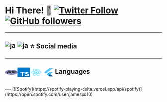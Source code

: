 # Hi There! 👋 [![Twitter Follow](https://img.shields.io/twitter/follow/JamesPixo?color=%231DA1F2&label=JamesPixo&logo=twitter&logoColor=%231DA1F2&style=for-the-badge)](https://twitter.com/JamesPixo)[![GitHub followers](https://img.shields.io/github/followers/jamespixo?color=%23181717&label=James%20Pico&logo=github&logoColor=%23fff&style=for-the-badge)](https://github.com/jamespixo)
---
## ⭐ Social media [<img src="https://raw.githubusercontent.com/rahuldkjain/github-profile-readme-generator/master/src/images/icons/Social/twitter.svg" alt="jamespixo" height="30" width="40" align="left" />][twitter][<img src="https://raw.githubusercontent.com/rahuldkjain/github-profile-readme-generator/master/src/images/icons/Social/instagram.svg" alt="jamespixo" height="30" width="40" align="left" />][instagram]<br/>
---
## Languages [<img src="https://raw.githubusercontent.com/github/explore/80688e429a7d4ef2fca1e82350fe8e3517d3494d/topics/php/php.png" height="30" width="40" align="left" alt="php" />][github][<img src="https://raw.githubusercontent.com/github/explore/80688e429a7d4ef2fca1e82350fe8e3517d3494d/topics/typescript/typescript.png" height="30" width="40" align="left" alt="typescript" />][github][<img src="https://raw.githubusercontent.com/github/explore/80688e429a7d4ef2fca1e82350fe8e3517d3494d/topics/react/react.png" height="30" width="40" align="left" alt="react" />][github][<img src="https://raw.githubusercontent.com/github/explore/80688e429a7d4ef2fca1e82350fe8e3517d3494d/topics/flutter/flutter.png" height="30" width="40" align="left" alt="flutter" />][github]
<br/>
---
[![Spotify](https://spotify-playing-delta.vercel.app/api/spotify)](https://open.spotify.com/user/jamespd10)

[github]: https://github.com/
[twitter]: https://twitter.com/jamespixo/
[instagram]: https://instagram.com/jamespixo/
